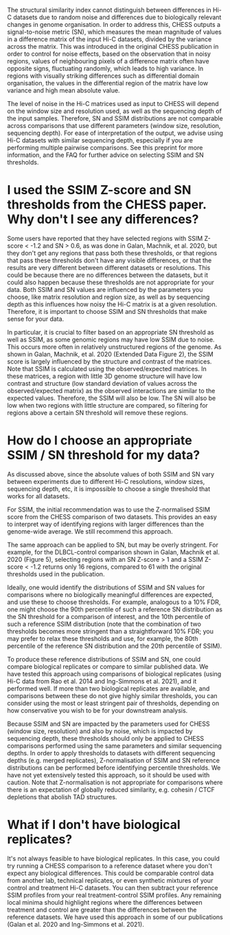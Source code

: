 The structural similarity index cannot distinguish between differences in Hi-C datasets due to random noise and differences due to biologically relevant changes in genome organisation. In order to address this, CHESS outputs a signal-to-noise metric (SN), which measures the mean magnitude of values in a difference matrix of the input Hi-C datasets, divided by the variance across the matrix. This was introduced in the original CHESS publication in order to control for noise effects, based on the observation that in noisy regions, values of neighbouring pixels of a difference matrix often have opposite signs, fluctuating randomly, which leads to high variance. In regions with visually striking differences such as differential domain organisation, the values in the differential region of the matrix have low variance and high mean absolute value. 

The level of noise in the Hi-C matrices used as input to CHESS will depend on the window size and resolution used, as well as the sequencing depth of the input samples. Therefore, SN and SSIM distributions are not comparable across comparisons that use different parameters (window size, resolution, sequencing depth). For ease of interpretation of the output, we advise using Hi-C datasets with similar sequencing depth, especially if you are performing multiple pairwise comparisons. See this preprint for more information, and the FAQ for further advice on selecting SSIM and SN thresholds. 

# I used the SSIM Z-score and SN thresholds from the CHESS paper. Why don't I see any differences?

Some users have reported that they have selected regions with SSIM Z-score < -1.2 and SN > 0.6, as was done in Galan, Machnik, et al. 2020, but they don't get any regions that pass both these thresholds, or that regions that pass these thresholds don't have any visible differences, or that the results are very different between different datasets or resolutions. This could be because there are no differences between the datasets, but it could also happen because these thresholds are not appropriate for your data. Both SSIM and SN values are influenced by the parameters you choose, like matrix resolution and region size, as well as by sequencing depth as this influences how noisy the Hi-C matrix is at a given resolution. Therefore, it is important to choose SSIM and SN thresholds that make sense for your data.

In particular, it is crucial to filter based on an appropriate SN threshold as well as SSIM, as some genomic regions may have low SSIM due to noise. This occurs more often in relatively unstructured regions of the genome. As shown in Galan, Machnik, et al. 2020 (Extended Data Figure 2), the SSIM score is largely influenced by the structure and contrast of the matrices. Note that SSIM is calculated using the observed/expected matrices. In these matrices, a region with little 3D genome structure will have low contrast and structure (low standard deviation of values across the observed/expected matrix) as the observed interactions are similar to the expected values. Therefore, the SSIM will also be low. The SN will also be low when two regions with little structure are compared, so filtering for regions above a certain SN threshold will remove these regions.

# How do I choose an appropriate SSIM / SN threshold for my data?

As discussed above, since the absolute values of both SSIM and SN vary between experiments due to different Hi-C resolutions, window sizes, sequencing depth, etc, it is impossible to choose a single threshold that works for all datasets.

For SSIM, the initial recommendation was to use the Z-normalised SSIM score from the CHESS comparison of two datasets. This provides an easy to interpret way of identifying regions with larger differences than the genome-wide average. We still recommend this approach.

The same approach can be applied to SN, but may be overly stringent. For example, for the DLBCL-control comparison shown in Galan, Machnik et al. 2020 (Figure 5), selecting regions with an SN Z-score > 1 and a SSIM Z-score < -1.2 returns only 16 regions, compared to 61 with the original thresholds used in the publication.

Ideally, one would identify the distributions of SSIM and SN values for comparisons where no biologically meaningful differences are expected, and use these to choose thresholds. For example, analogous to a 10% FDR, one might choose the 90th percentile of such a reference SN distribution as the SN threshold for a comparison of interest, and the 10th percentile of such a reference SSIM distribution (note that the combination of two thresholds becomes more stringent than a straightforward 10% FDR; you may prefer to relax these thresholds and use, for example, the 80th percentile of the reference SN distribution and the 20th percentile of SSIM).

To produce these reference distributions of SSIM and SN, one could compare biological replicates or compare to similar published data. We have tested this approach using comparisons of biological replicates (using Hi-C data from Rao et al. 2014 and Ing-Simmons et al. 2021), and it performed well. If more than two biological replicates are available, and comparisons between these do not give highly similar thresholds, you can consider using the most or least stringent pair of thresholds, depending on how conservative you wish to be for your downstream analysis.

Because SSIM and SN are impacted by the parameters used for CHESS (window size, resolution) and also by noise, which is impacted by sequencing depth, these thresholds should only be applied to CHESS comparisons performed using the same parameters and similar sequencing depths. In order to apply thresholds to datasets with different sequencing depths (e.g. merged replicates), Z-normalisation of SSIM and SN reference distributions can be performed before identifying percentile thresholds. We have not yet extensively tested this approach, so it should be used with caution. Note that Z-normalisation is not appropriate for comparisons where there is an expectation of globally reduced similarity, e.g. cohesin / CTCF depletions that abolish TAD structures. 

# What if I don't have biological replicates?

It's not always feasible to have biological replicates. In this case, you could try running a CHESS comparison to a reference dataset where you don't expect any biological differences. This could be comparable control data from another lab, technical replicates, or even synthetic mixtures of your control and treatment Hi-C datasets. You can then subtract your reference SSIM profiles from your real treatment-control SSIM profiles. Any remaining local minima should highlight regions where the differences between treatment and control are greater than the differences between the reference datasets. We have used this approach in some of our publications (Galan et al. 2020 and Ing-Simmons et al. 2021).
